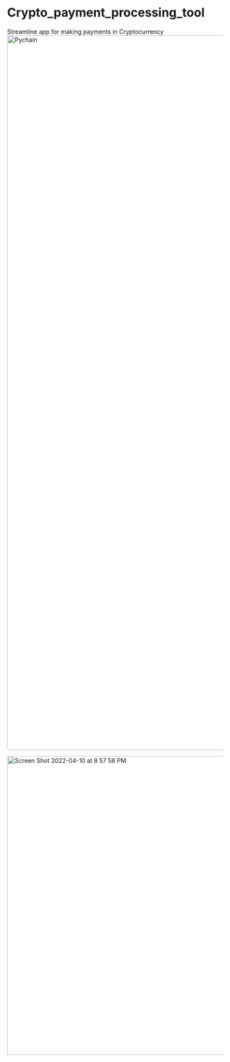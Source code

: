# Crypto_payment_processing_tool
Streamline app for making payments in Cryptocurrency
<img width="1667" alt="Pychain" src="https://user-images.githubusercontent.com/94722790/162648154-9f41f001-39bb-4f1f-8a84-2d7d4c37df32.png">

<img width="697" alt="Screen Shot 2022-04-10 at 8 57 58 PM" src="https://user-images.githubusercontent.com/94722790/162648662-ddc62b6d-0ad1-4fbb-b881-ed1408f44e2c.png">
